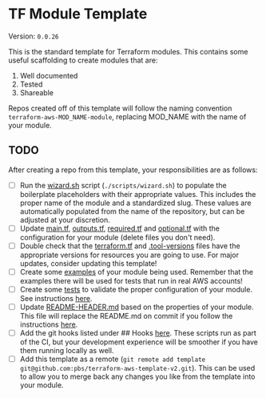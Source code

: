 # TF Module Template

Version: `0.0.26`

This is the standard template for Terraform modules. This contains some useful scaffolding to create modules that are:

1. Well documented
2. Tested
3. Shareable

Repos created off of this template will follow the naming convention `terraform-aws-MOD_NAME-module`, replacing MOD_NAME with the name of your module.

## TODO

After creating a repo from this template, your responsibilities are as follows:

- [ ] Run the [wizard.sh](/scripts/wizard.sh) script (`./scripts/wizard.sh`) to populate the boilerplate placeholders with their appropriate values. This includes the proper name of the module and a standardized slug. These values are automatically populated from the name of the repository, but can be adjusted at your discretion.
- [ ] Update [main.tf](/main.tf), [outputs.tf](/outputs.tf), [required.tf](/required.tf) and [optional.tf](/optional.tf) with the configuration for your module (delete files you don't need).
- [ ] Double check that the [terraform.tf](/terraform.tf) and [.tool-versions](/.tool-versions) files have the appropriate versions for resources you are going to use. For major updates, consider updating this template!
- [ ] Create some [examples](/examples) of your module being used. Remember that the examples there will be used for tests that run in real AWS accounts!
- [ ] Create some [tests](/tests) to validate the proper configuration of your module. See instructions [here](/docs/general/dev).
- [ ] Update [README-HEADER.md](/README-HEADER.md) based on the properties of your module. This file will replace the README.md on commit if you follow the instructions [here](/docs/general/dev).
- [ ] Add the git hooks listed under ## Hooks [here](/docs/general/dev). These scripts run as part of the CI, but your development experience will be smoother if you have them running locally as well.
- [ ] Add this template as a remote (`git remote add template git@github.com:pbs/terraform-aws-template-v2.git`). This can be used to allow you to merge back any changes you like from the template into your module.
